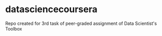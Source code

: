 # datasciencecoursera
Repo created for 3rd task of peer-graded assignment of Data Scientist's Toolbox
